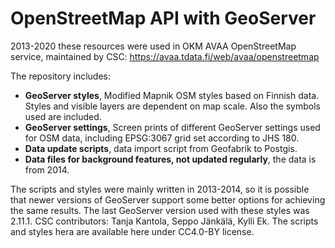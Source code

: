 # OpenStreetMap API with GeoServer

2013-2020 these resources were used in OKM AVAA OpenStreetMap service, maintained by CSC:
https://avaa.tdata.fi/web/avaa/openstreetmap

The repository includes:
* __GeoServer styles__, Modified Mapnik OSM styles based on Finnish data. Styles and visible layers are dependent on map scale. Also the symbols used are included.
* __GeoServer settings__,  Screen prints of different GeoServer settings used for OSM data, including EPSG:3067 grid set according to JHS 180.
* __Data update scripts__, data import script from Geofabrik to Postgis.
* __Data files for background features, not updated regularly__, the data is from 2014.

The scripts and styles were mainly written in 2013-2014, so it is possible that newer versions of GeoServer support some better options for achieving the same results. The last GeoServer version used with these styles was 2.11.1.
CSC contributors: Tanja Kantola, Seppo Jänkälä, Kylli Ek.
The scripts and styles hera are available here under CC4.0-BY license.
